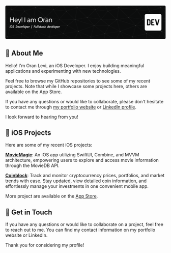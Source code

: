 ![Header](./image/Header.png)

## 🚀 About Me
Hello! I'm Oran Levi, an iOS Developer. I enjoy building meaningful applications and experimenting with new technologies.

Feel free to browse my GitHub repositories to see some of my recent projects. Note that while I showcase some projects here, others are available on the App Store.

If you have any questions or would like to collaborate, please don't hesitate to contact me through [my portfolio website](https://oranlevi.dev) or [LinkedIn profile](http://linkedin.com/in/oranlevi). 

I look forward to hearing from you!


## 📱 iOS Projects
Here are some of my recent iOS projects:

[**MovieMagic**](https://github.com/OranLevi/MovieMagic): An iOS app utilizing SwiftUI, Combine, and MVVM architecture, empowering users to explore and access movie information through the MovieDB API.

[**Coinblock**](https://github.com/OranLevi/coinblock): Track and monitor cryptocurrency prices, portfolios, and market trends with ease. Stay updated, view detailed coin information, and effortlessly manage your investments in one convenient mobile app.

More project are available on the [App Store](https://apps.apple.com/il/developer/oran-levi/id1653309601).
## 💬 Get in Touch
If you have any questions or would like to collaborate on a project, feel free to reach out to me. You can find my contact information on my portfolio website or LinkedIn.

Thank you for considering my profile!

